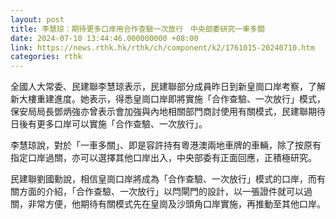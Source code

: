```yaml
---
layout: post
title: 李慧琼：期待更多口岸用合作查驗一次放行　中央部委研究一車多關
date: 2024-07-10 13:44:46.000000000 +08:00
link: https://news.rthk.hk/rthk/ch/component/k2/1761015-20240710.htm
categories: rthk
---
```


全國人大常委、民建聯李慧琼表示，民建聯部分成員昨日到新皇崗口岸考察，了解新大樓重建進度。她表示，得悉皇崗口岸即將實施「合作查驗、一次放行」模式，保安局局長鄧炳強亦曾表示會加強與內地相關部門商討使用有關模式，民建聯期待日後有更多口岸可以實施「合作查驗、一次放行」。

李慧琼說，對於「一車多關」、即是容許持有粵港澳兩地車牌的車輛，除了按原有指定口岸過關，亦可以選擇其他口岸出入，中央部委有正面回應，正積極研究。

民建聯劉國勳說，相信皇崗口岸將成為「合作查驗、一次放行」模式的口岸，而有關方面的介紹，「合作查驗、一次放行」以閂閘門的設計，以一張證件就可以過關，非常方便，他期待有關模式先在皇崗及沙頭角口岸實施，再推動至其他口岸。
